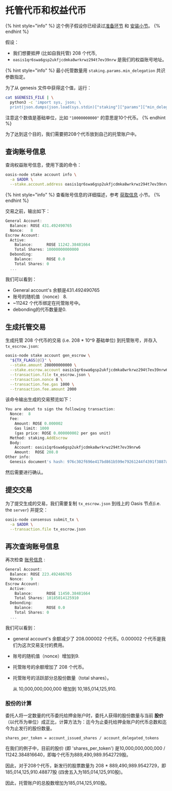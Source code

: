 # 托管代币和权益代币

{% hint style="info" %}
这个例子假设你已经读过[准备环节](prerequisites.md) 和 [安装小节](setup.md)。
{% endhint %}

假设：

* 我们想要抵押 \(比如自我托管\) 208 个代币,
* `oasis1qr6swa6gsp2ukfjcdmka8wrkrwz294t7ev39nrw` 是我们的权益账号地址。

{% hint style="info" %}
最小托管数量用 `staking.params.min_delegation` 共识参数指定。

为了从 genesis 文件中获得这个值，运行：

```bash
cat $GENESIS_FILE | \
  python3 -c 'import sys, json; \
  print(json.dumps(json.load(sys.stdin)["staking"]["params"]["min_delegation"], indent=4))'
```

注意这个数值是基础单位，比如 `"10000000000"` 的意思是10个代币。
{% endhint %}

为了达到这个目的，我们需要把208个代币放到自己的托管账户中。

## 查询账号信息

查询权益账号信息，使用下面的命令：

```bash
oasis-node stake account info \
  -a $ADDR \
  --stake.account.address oasis1qr6swa6gsp2ukfjcdmka8wrkrwz294t7ev39nrw6
```

{% hint style="info" %}
查看账号信息的详细描述，参考 [获取信息](get-account-info.md) 小节。
{% endhint %}

交易之前，输出如下：

```javascript
General Account:
  Balance: ROSE 431.492490765
  Nonce:   8
Escrow Account:
  Active:
    Balance:      ROSE 11242.38481664
    Total Shares: 10000000000000
  Debonding:
    Balance:      ROSE 0.0
    Total Shares: 0
  ...
```

我们可以看到：

* General account's 余额是431.492490765
* 账号的随机值（nonce） 8.
* ~11242 个代币绑定在托管账号中。
* debonding的代币数量是0.

## 生成托管交易

生成托管 208 个代币的交易 \(i.e. 208 \* 10^9 基础单位\) 到托管账号，并存入 `tx_escrow.json`:

```bash
oasis-node stake account gen_escrow \
  "${TX_FLAGS[@]}" \
  --stake.amount 208000000000 \
  --stake.escrow.account oasis1qr6swa6gsp2ukfjcdmka8wrkrwz294t7ev39nrw6 \
  --transaction.file tx_escrow.json \
  --transaction.nonce 8 \
  --transaction.fee.gas 1000 \
  --transaction.fee.amount 2000
```

该命令输出生成的交易预览如下：

```javascript
You are about to sign the following transaction:
  Nonce:  8
  Fee:
    Amount: ROSE 0.000002
    Gas limit: 1000
    (gas price: ROSE 0.000000002 per gas unit)
  Method: staking.AddEscrow
  Body:
    Account: oasis1qr6swa6gsp2ukfjcdmka8wrkrwz294t7ev39nrw6
    Amount:  ROSE 208.0
Other info:
  Genesis document's hash: 976c302f696e417bd861b599e79261244f4391f3887a488212ee122ca7bbf0a8
```

然后需要进行确认。

## 提交交易

为了提交生成的交易，我们需要复制 `tx_escrow.json` 到线上的 Oasis 节点\(i.e. the `server`\) 并提交：

```bash
oasis-node consensus submit_tx \
  -a $ADDR \
  --transaction.file tx_escrow.json
```

## 再次查询账号信息

再次检查 [账号信息](delegate-tokens.md#query-our-accounts-info) :

```javascript
General Account:
  Balance: ROSE 223.492486765
  Nonce:   9
Escrow Account:
  Active:
    Balance:      ROSE 11450.38481664
    Total Shares: 10185014125910
  Debonding:
    Balance:      ROSE 0.0
    Total Shares: 0
  ...
```

我们可以看到：

* general account's 余额减少了 208.000002 个代币。0.000002 个代币是我们为这次交易支付的费用。
* 账号的随机值（nonce）增加到9.
* 托管账号的余额增加了 208 个代币。
* 托管账号的活跃部分总股份数量（total shares）。

  从 10,000,000,000,000 增加到 10,185,014,125,910.

### 股份的计算

委托人将一定数量的代币委托给押金账户时，委托人获得的股份数量与当前 **股价**（以代币为单位）成正比，计算方法为：迄今为止委托给押金账户的代币总数和迄今为止发行的股份数量。

```text
shares_per_token = account_issued_shares / account_delegated_tokens
```

在我们的例子中，目前的股价 \(即 'shares_per_token'\) 是10,000,000,000,000 / 11242.384816640，即每个代币为889,490,989.9542729股。

因此，对于208个代币，新发行的股票数量为 208 \* 889,490,989.9542729，即185,014,125,910.48877股 \(四舍五入为185,014,125,910股\)。

因此，托管账户的总股数增加为185,014,125,910股。